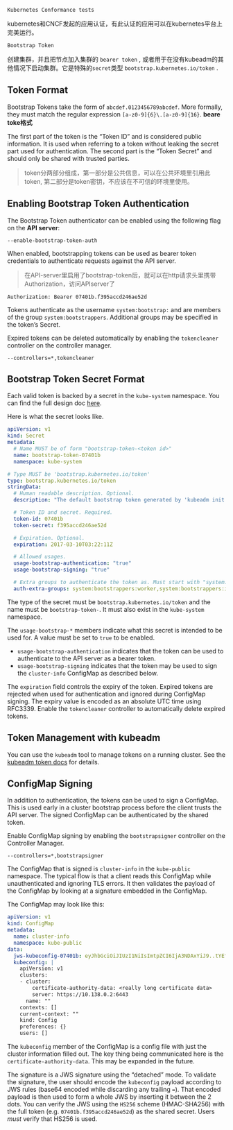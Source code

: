 `Kubernetes Conformance tests`

kubernetes和CNCF发起的应用认证，有此认证的应用可以在kubernetes平台上完美运行。

`Bootstrap Token`

创建集群，并且把节点加入集群的 `bearer token` , 或者用于在没有kubeadm的其他情况下启动集群。它是特殊的`secret`类型 `bootstrap.kubernetes.io/token` .

## Token Format

Bootstrap Tokens take the form of `abcdef.0123456789abcdef`. More formally, they must match the regular expression `[a-z0-9]{6}\.[a-z0-9]{16}`. **beare toke格式**

The first part of the token is the “Token ID” and is considered public information. It is used when referring to a token without leaking the secret part used for authentication. The second part is the “Token Secret” and should only be shared with trusted parties.

> token分两部分组成，第一部分是公共信息，可以在公共环境里引用此token, 第二部分是token密钥，不应该在不可信的环境里使用。

## Enabling Bootstrap Token Authentication

The Bootstrap Token authenticator can be enabled using the following flag on the **API server**:

```
--enable-bootstrap-token-auth
```

When enabled, bootstrapping tokens can be used as bearer token credentials to authenticate requests against the API server.

> 在API-server里启用了bootstrap-token后，就可以在http请求头里携带Authorization，访问APIserver了

```http
Authorization: Bearer 07401b.f395accd246ae52d
```

Tokens authenticate as the username `system:bootstrap:` and are members of the group `system:bootstrappers`. Additional groups may be specified in the token’s Secret.

Expired tokens can be deleted automatically by enabling the `tokencleaner` controller on the controller manager.

```
--controllers=*,tokencleaner
```

## Bootstrap Token Secret Format

Each valid token is backed by a secret in the `kube-system` namespace. You can find the full design doc [here](https://github.com/kubernetes/community/blob/master/contributors/design-proposals/cluster-lifecycle/bootstrap-discovery.md).

Here is what the secret looks like.

```yaml
apiVersion: v1
kind: Secret
metadata:
  # Name MUST be of form "bootstrap-token-<token id>"
  name: bootstrap-token-07401b
  namespace: kube-system

# Type MUST be 'bootstrap.kubernetes.io/token'
type: bootstrap.kubernetes.io/token
stringData:
  # Human readable description. Optional.
  description: "The default bootstrap token generated by 'kubeadm init'."

  # Token ID and secret. Required.
  token-id: 07401b
  token-secret: f395accd246ae52d

  # Expiration. Optional.
  expiration: 2017-03-10T03:22:11Z

  # Allowed usages.
  usage-bootstrap-authentication: "true"
  usage-bootstrap-signing: "true"

  # Extra groups to authenticate the token as. Must start with "system:bootstrappers:"
  auth-extra-groups: system:bootstrappers:worker,system:bootstrappers:ingress
```

The type of the secret must be `bootstrap.kubernetes.io/token` and the name must be `bootstrap-token-`. It must also exist in the `kube-system` namespace.

The `usage-bootstrap-*` members indicate what this secret is intended to be used for. A value must be set to `true` to be enabled.

- `usage-bootstrap-authentication` indicates that the token can be used to authenticate to the API server as a bearer token.
- `usage-bootstrap-signing` indicates that the token may be used to sign the `cluster-info` ConfigMap as described below.

The `expiration` field controls the expiry of the token. Expired tokens are rejected when used for authentication and ignored during ConfigMap signing. The expiry value is encoded as an absolute UTC time using RFC3339. Enable the `tokencleaner` controller to automatically delete expired tokens.

## Token Management with kubeadm

You can use the `kubeadm` tool to manage tokens on a running cluster. See the [kubeadm token docs](https://kubernetes.io/docs/reference/setup-tools/kubeadm/kubeadm-token/) for details.

## ConfigMap Signing

In addition to authentication, the tokens can be used to sign a ConfigMap. This is used early in a cluster bootstrap process before the client trusts the API server. The signed ConfigMap can be authenticated by the shared token.

Enable ConfigMap signing by enabling the `bootstrapsigner` controller on the Controller Manager.

```
--controllers=*,bootstrapsigner
```

The ConfigMap that is signed is `cluster-info` in the `kube-public` namespace. The typical flow is that a client reads this ConfigMap while unauthenticated and ignoring TLS errors. It then validates the payload of the ConfigMap by looking at a signature embedded in the ConfigMap.

The ConfigMap may look like this:

```yaml
apiVersion: v1
kind: ConfigMap
metadata:
  name: cluster-info
  namespace: kube-public
data:
  jws-kubeconfig-07401b: eyJhbGciOiJIUzI1NiIsImtpZCI6IjA3NDAxYiJ9..tYEfbo6zDNo40MQE07aZcQX2m3EB2rO3NuXtxVMYm9U
  kubeconfig: |
    apiVersion: v1
    clusters:
    - cluster:
        certificate-authority-data: <really long certificate data>
        server: https://10.138.0.2:6443
      name: ""
    contexts: []
    current-context: ""
    kind: Config
    preferences: {}
    users: []
```

The `kubeconfig` member of the ConfigMap is a config file with just the cluster information filled out. The key thing being communicated here is the `certificate-authority-data`. This may be expanded in the future.

The signature is a JWS signature using the “detached” mode. To validate the signature, the user should encode the `kubeconfig` payload according to JWS rules (base64 encoded while discarding any trailing `=`). That encoded payload is then used to form a whole JWS by inserting it between the 2 dots. You can verify the JWS using the `HS256` scheme (HMAC-SHA256) with the full token (e.g. `07401b.f395accd246ae52d`) as the shared secret. Users *must* verify that HS256 is used.